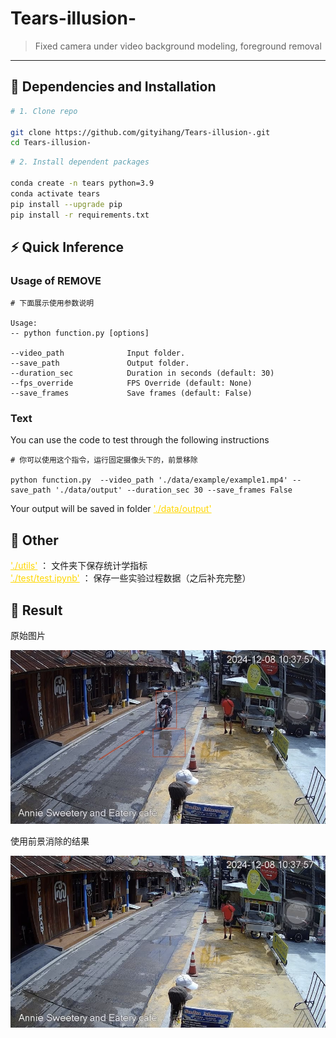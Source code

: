 <!--
 * @Description: 
 * @Author: byh呀呀呀
 * @version: 
 * @Date: 2025-01-03 20:26:48
 * @LastEditors: byh呀呀呀
 * @LastEditTime: 2025-01-07 23:28:58
-->
# Tears-illusion-
> Fixed camera under video background modeling, foreground removal

---
## 🔧 Dependencies and Installation


```bash
# 1. Clone repo

git clone https://github.com/gityihang/Tears-illusion-.git
cd Tears-illusion-
```


```bash
# 2. Install dependent packages

conda create -n tears python=3.9 
conda activate tears
pip install --upgrade pip
pip install -r requirements.txt
```
 
## ⚡ Quick Inference

### Usage of REMOVE
```Shell
# 下面展示使用参数说明

Usage: 
-- python function.py [options] 

--video_path              Input folder.
--save_path               Output folder.
--duration_sec            Duration in seconds (default: 30)
--fps_override            FPS Override (default: None)
--save_frames             Save frames (default: False)
```

### Text
You can use the code to test through the following instructions
```Shell
# 你可以使用这个指令，运行固定摄像头下的，前景移除

python function.py  --video_path './data/example/example1.mp4' --save_path './data/output' --duration_sec 30 --save_frames False
```
Your output will be saved in folder <a href="./data/output" style="color: gold;">'./data/output'</a>

## 📰 Other

<a href="./utils/statistic.py" style="color: gold;">'./utils'</a> ： 文件夹下保存统计学指标  
<a href="./test/test.ipynb" style="color: gold;">'./test/test.ipynb'</a> ： 保存一些实验过程数据（之后补充完整） 

## 📧 Result
原始图片

![图片1](./assets/image_o.png)

使用前景消除的结果

![图片2](./assets/image.png)
